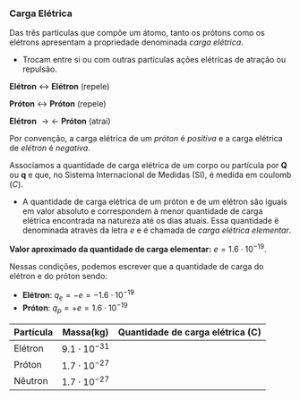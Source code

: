### Carga Elétrica

Das três particulas que compõe um átomo, tanto os prótons como os elétrons apresentam a propriedade denominada _carga elétrica_.

- Trocam entre si ou com outras partículas ações elétricas de atração ou repulsão.

**Elétron** $\leftrightarrow$ **Elétron** (repele)

**Próton** $\leftrightarrow$ **Próton** (repele)

**Elétron** $\to \leftarrow$ **Próton**  (atrai)

Por convenção, a carga elétrica de um _próton_ é _positiva_ e a carga elétrica de _elétron_ é _negativa_.

Associamos a quantidade de carga elétrica de um corpo ou partícula por **Q** ou **q** e que, no Sistema Internacional de Medidas (SI), é medida em coulomb (_C_).

- A quantidade de carga elétrica de um próton e de um elétron são iguais em valor absoluto e correspondem à menor quantidade de carga elétrica encontrada na natureza até os dias atuais. Essa quantidade é denominada através da letra _e_ e é chamada de _carga elétrica elementar_.

**Valor aproximado da quantidade de carga elementar:** $e=1.6\cdot 10^{-19}$.

Nessas condições, podemos escrever que a quantidade de carga do elétron e do próton sendo:

- **Elétron**: $q_{e}= -e =-1.6\cdot 10^{-19}$
- **Próton**: $q_{p}=+e =1.6\cdot 10^{-19}$

| Partícula | Massa(kg)           | Quantidade de carga elétrica (C) |
| --------- | ------------------- | -------------------------------- |
| Elétron   | $9.1\cdot 10^{-31}$ |                                  |
| Próton    | $1.7\cdot 10^{-27}$ |                                  |
| Nêutron   | $1.7\cdot 10^{-27}$ |                                  |
